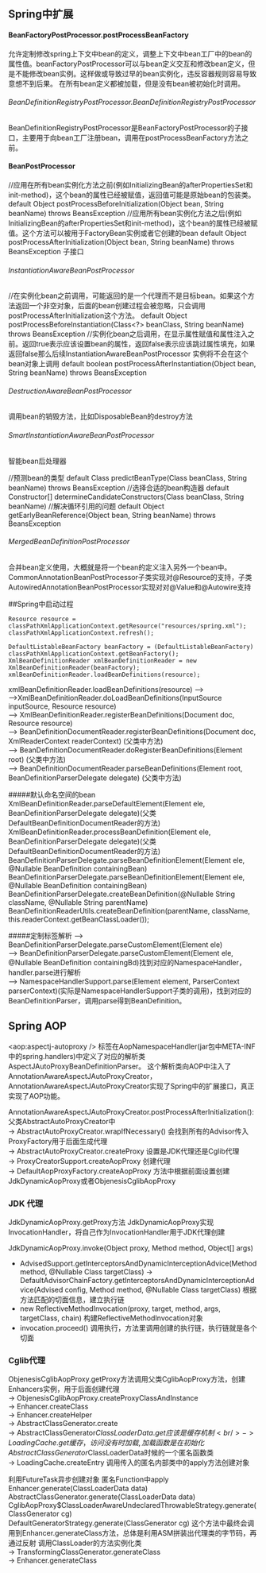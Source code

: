 ## Spring中扩展
#### BeanFactoryPostProcessor.postProcessBeanFactory
允许定制修改spring上下文中bean的定义，调整上下文中bean工厂中的bean的属性值。beanFactoryPostProcessor可以与bean定义交互和修改bean定义，但是不能修改bean实例。这样做或导致过早的bean实例化，违反容器规则容易导致意想不到后果。
在所有bean定义都被加载，但是没有bean被初始化时调用。
###### BeanDefinitionRegistryPostProcessor.BeanDefinitionRegistryPostProcessor
BeanDefinitionRegistryPostProcessor是BeanFactoryPostProcessor的子接口，主要用于向bean工厂注册bean，调用在postProcessBeanFactory方法之前。

#### BeanPostProcessor
//应用在所有bean实例化方法之前(例如InitializingBean的afterPropertiesSet和init-method)，这个bean的属性已经被赋值，返回值可能是原始bean的包装类。
default Object postProcessBeforeInitialization(Object bean, String beanName) throws BeansException
//应用所有bean实例化方法之后(例如InitializingBean的afterPropertiesSet和init-method)，这个bean的属性已经被赋值。这个方法可以被用于FactoryBean实例或者它创建的bean
default Object postProcessAfterInitialization(Object bean, String beanName) throws BeansException
子接口

###### InstantiationAwareBeanPostProcessor
//在实例化bean之前调用，可能返回的是一个代理而不是目标bean。如果这个方法返回一个非空对象，后面的bean创建过程会被忽略，只会调用postProcessAfterInitialization这个方法。
default Object postProcessBeforeInstantiation(Class<?> beanClass, String beanName) throws BeansException
//实例化bean之后调用，在显示属性赋值和属性注入之前。返回true表示应该设置bean的属性，返回false表示应该跳过属性填充，如果返回false那么后续InstantiationAwareBeanPostProcessor
实例将不会在这个bean对象上调用
default boolean postProcessAfterInstantiation(Object bean, String beanName) throws BeansException
###### DestructionAwareBeanPostProcessor
调用bean的销毁方法，比如DisposableBean的destroy方法

###### SmartInstantiationAwareBeanPostProcessor
智能bean后处理器

//预测bean的类型
default Class<?> predictBeanType(Class<?> beanClass, String beanName) throws BeansException
//选择合适的bean构造器
default Constructor<?>[] determineCandidateConstructors(Class<?> beanClass, String beanName)
//解决循环引用的问题
default Object getEarlyBeanReference(Object bean, String beanName) throws BeansException

###### MergedBeanDefinitionPostProcessor
合并bean定义使用，大概就是将一个bean的定义注入另外一个bean中。CommonAnnotationBeanPostProcessor子类实现对@Resource的支持，子类
AutowiredAnnotationBeanPostProcessor实现对对@Value和@Autowire支持


##Spring中启动过程

    Resource resource = classPathXmlApplicationContext.getResource("resources/spring.xml");
    classPathXmlApplicationContext.refresh();
    
    DefaultListableBeanFactory beanFactory = (DefaultListableBeanFactory) classPathXmlApplicationContext.getBeanFactory();
    XmlBeanDefinitionReader xmlBeanDefinitionReader = new XmlBeanDefinitionReader(beanFactory);
    xmlBeanDefinitionReader.loadBeanDefinitions(resource);
    

xmlBeanDefinitionReader.loadBeanDefinitions(resource) ——><br/>
——>XmlBeanDefinitionReader.doLoadBeanDefinitions(InputSource inputSource, Resource resource)<br/>
——> XmlBeanDefinitionReader.registerBeanDefinitions(Document doc, Resource resource)<br/>
——> BeanDefinitionDocumentReader.registerBeanDefinitions(Document doc, XmlReaderContext readerContext) (父类中方法)<br/>
——> BeanDefinitionDocumentReader.doRegisterBeanDefinitions(Element root) (父类中方法)<br/>
——> BeanDefinitionDocumentReader.parseBeanDefinitions(Element root, BeanDefinitionParserDelegate delegate) (父类中方法)<br/>

#####默认命名空间的bean
XmlBeanDefinitionReader.parseDefaultElement(Element ele, BeanDefinitionParserDelegate delegate)(父类DefaultBeanDefinitionDocumentReader的方法)<br/>
XmlBeanDefinitionReader.processBeanDefinition(Element ele, BeanDefinitionParserDelegate delegate)(父类DefaultBeanDefinitionDocumentReader的方法)<br/>
BeanDefinitionParserDelegate.parseBeanDefinitionElement(Element ele, @Nullable BeanDefinition containingBean)<br/>
BeanDefinitionParserDelegate.parseBeanDefinitionElement(Element ele, @Nullable BeanDefinition containingBean)<br/>
BeanDefinitionParserDelegate.createBeanDefinition(@Nullable String className, @Nullable String parentName)<br/>
BeanDefinitionReaderUtils.createBeanDefinition(parentName, className, this.readerContext.getBeanClassLoader());

#####定制标签解析
——> BeanDefinitionParserDelegate.parseCustomElement(Element ele)<br/>
——> BeanDefinitionParserDelegate.parseCustomElement(Element ele, @Nullable BeanDefinition containingBd)找到对应的NamespaceHandler，handler.parse进行解析<br/>
——> NamespaceHandlerSupport.parse(Element element, ParserContext parserContext)(实际是NamespaceHandlerSupport子类的调用)，找到对应的BeanDefinitionParser，调用parse得到BeanDefinition。


## Spring AOP
<aop:aspectj-autoproxy /> 标签在AopNamespaceHandler(jar包中META-INF中的spring.handlers)中定义了对应的解析类AspectJAutoProxyBeanDefinitionParser。
这个解析类向AOP中注入了AnnotationAwareAspectJAutoProxyCreator，AnnotationAwareAspectJAutoProxyCreator实现了Spring中的扩展接口，真正实现了AOP功能。

AnnotationAwareAspectJAutoProxyCreator.postProcessAfterInitialization():父类AbstractAutoProxyCreator中 <br/>
-> AbstractAutoProxyCreator.wrapIfNecessary() 会找到所有的Advisor传入ProxyFactory用于后面生成代理<br/>
-> AbstractAutoProxyCreator.createProxy  设置是JDK代理还是Cglib代理<br/> 
-> ProxyCreatorSupport.createAopProxy  创建代理 <br/>
-> DefaultAopProxyFactory.createAopProxy  方法中根据前面设置创建JdkDynamicAopProxy或者ObjenesisCglibAopProxy

### JDK 代理
JdkDynamicAopProxy.getProxy方法 JdkDynamicAopProxy实现InvocationHandler，将自己作为InvocationHandler用于JDK代理创建 <br/>

JdkDynamicAopProxy.invoke(Object proxy, Method method, Object[] args)

- AdvisedSupport.getInterceptorsAndDynamicInterceptionAdvice(Method method, @Nullable Class<?> targetClass) 
-> DefaultAdvisorChainFactory.getInterceptorsAndDynamicInterceptionAdvice(Advised config, Method method, @Nullable Class<?> targetClass)
根据方法匹配的切面信息，建立执行链
- new ReflectiveMethodInvocation(proxy, target, method, args, targetClass, chain) 构建ReflectiveMethodInvocation对象
- invocation.proceed() 调用执行，方法里调用创建的执行链，执行链就是各个切面


### Cglib代理
ObjenesisCglibAopProxy.getProxy方法调用父类CglibAopProxy方法，创建Enhancers实例，用于后面创建代理 <br/>
-> ObjenesisCglibAopProxy.createProxyClassAndInstance <br/>
-> Enhancer.createClass <br/>
-> Enhancer.createHelper <br/>
-> AbstractClassGenerator.create <br/>
-> AbstractClassGenerator$ClassLoaderData.get 应该是缓存机制<br/>
-> LoadingCache.get 缓存，访问没有时加载,加载函数是在初始化AbstractClassGenerator$ClassLoaderData时候的一个匿名函数类 <br/>
-> LoadingCache.createEntry 调用传入的匿名内部类中的apply方法创建对象 <br/>

利用FutureTask异步创建对象
匿名Function中apply <br/>
Enhancer.generate(ClassLoaderData data) <br/>
AbstractClassGenerator.generate(ClassLoaderData data) <br/>
CglibAopProxy$ClassLoaderAwareUndeclaredThrowableStrategy.generate(ClassGenerator cg) <br/>
DefaultGeneratorStrategy.generate(ClassGenerator cg) 这个方法中最终会调用到Enhancer.generateClass方法，总体是利用ASM拼装出代理类的字节码，再通过反射
调用ClassLoader的方法实例化类<br/>
-> TransformingClassGenerator.generateClass <br/>
-> Enhancer.generateClass
